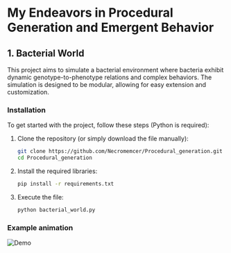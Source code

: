 # My Endeavors in Procedural Generation and Emergent Behavior

## 1. Bacterial World

This project aims to simulate a bacterial environment where bacteria exhibit dynamic genotype-to-phenotype relations and complex behaviors. The simulation is designed to be modular, allowing for easy extension and customization.

### Installation

To get started with the project, follow these steps (Python is required):

1. Clone the repository (or simply download the file manually):
    ```bash
    git clone https://github.com/Necromemcer/Procedural_generation.git
    cd Procedural_generation

2. Install the required libraries:
    ```bash
    pip install -r requirements.txt

3. Execute the file:
    ```bash
    python bacterial_world.py


### Example animation

![Demo](demo.gif)